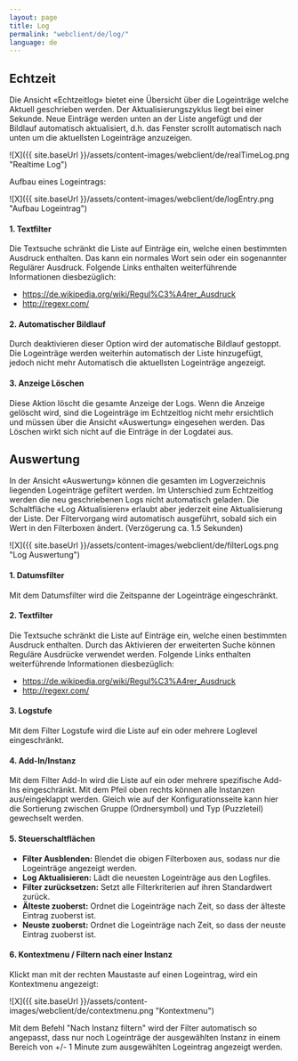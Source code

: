 ```yaml
---
layout: page
title: Log
permalink: "webclient/de/log/"
language: de
---
```

## Echtzeit

Die Ansicht «Echtzeitlog» bietet eine Übersicht über die Logeinträge welche Aktuell geschrieben werden. Der Aktualisierungszyklus liegt bei einer Sekunde. Neue Einträge werden unten an der Liste angefügt und der Bildlauf automatisch aktualisiert, d.h. das Fenster scrollt automatisch nach unten um die aktuellsten Logeinträge anzuzeigen.

![X]({{ site.baseUrl }}/assets/content-images/webclient/de/realTimeLog.png "Realtime Log")

Aufbau eines Logeintrags:

 ![X]({{ site.baseUrl }}/assets/content-images/webclient/de/logEntry.png "Aufbau Logeintrag")

#### 1. Textfilter

Die Textsuche schränkt die Liste auf Einträge ein, welche einen bestimmten Ausdruck enthalten. Das kann ein normales Wort sein oder ein sogenannter Regulärer Ausdruck.
Folgende Links enthalten weiterführende Informationen diesbezüglich:  

* <https://de.wikipedia.org/wiki/Regul%C3%A4rer_Ausdruck>  
* <http://regexr.com/>  

#### 2. Automatischer Bildlauf

Durch deaktivieren dieser Option wird der automatische Bildlauf gestoppt. Die Logeinträge werden weiterhin automatisch der Liste hinzugefügt, jedoch nicht mehr Automatisch die aktuellsten Logeinträge angezeigt.

#### 3. Anzeige Löschen

Diese Aktion löscht die gesamte Anzeige der Logs. Wenn die Anzeige gelöscht wird, sind die Logeinträge im Echtzeitlog nicht mehr ersichtlich und müssen über die Ansicht «Auswertung» eingesehen werden.
Das Löschen wirkt sich nicht auf die Einträge in der Logdatei aus.

## Auswertung

In der Ansicht «Auswertung» können die gesamten im Logverzeichnis liegenden Logeinträge gefiltert werden. Im Unterschied zum Echtzeitlog werden die neu geschriebenen Logs nicht automatisch geladen. Die Schaltfläche «Log Aktualisieren» erlaubt aber jederzeit eine Aktualisierung der Liste. Der Filtervorgang wird automatisch ausgeführt, sobald sich ein Wert in den Filterboxen ändert. (Verzögerung ca. 1.5 Sekunden)

![X]({{ site.baseUrl }}/assets/content-images/webclient/de/filterLogs.png "Log Auswertung")

#### 1. Datumsfilter

  Mit dem Datumsfilter wird die Zeitspanne der Logeinträge eingeschränkt. 
  
#### 2. Textfilter

Die Textsuche schränkt die Liste auf Einträge ein, welche einen bestimmten Ausdruck enthalten. 
Durch das Aktivieren der erweiterten Suche können Reguläre Ausdrücke verwendet werden. Folgende Links enthalten weiterführende Informationen diesbezüglich:  

* <https://de.wikipedia.org/wiki/Regul%C3%A4rer_Ausdruck>  
* <http://regexr.com/>  

#### 3. Logstufe

Mit dem Filter Logstufe wird die Liste auf ein oder mehrere Loglevel eingeschränkt.  

#### 4. Add-In/Instanz

Mit dem Filter Add-In wird die Liste auf ein oder mehrere spezifische Add-Ins eingeschränkt. Mit dem Pfeil oben rechts können alle Instanzen aus/eingeklappt werden. Gleich wie auf der Konfigurationsseite kann hier die Sortierung zwischen Gruppe (Ordnersymbol) und Typ (Puzzleteil) gewechselt werden.

#### 5. Steuerschaltflächen  
  * **Filter Ausblenden:** Blendet die obigen Filterboxen aus, sodass nur die Logeinträge angezeigt werden.
  * **Log Aktualisieren:** Lädt die neuesten Logeinträge aus den Logfiles.
  * **Filter zurücksetzen:** Setzt alle Filterkriterien auf ihren Standardwert zurück.
  * **Älteste zuoberst:** Ordnet die Logeinträge nach Zeit, so dass der älteste Eintrag zuoberst ist.
  * **Neuste zuoberst:** Ordnet die Logeinträge nach Zeit, so dass der neuste Eintrag zuoberst ist.

#### 6. Kontextmenu / Filtern nach einer Instanz

Klickt man mit der rechten Maustaste auf einen Logeintrag, wird ein Kontextmenu angezeigt:

![X]({{ site.baseUrl }}/assets/content-images/webclient/de/contextmenu.png "Kontextmenu")

Mit dem Befehl "Nach Instanz filtern" wird der Filter automatisch so angepasst, dass nur noch Logeinträge der ausgewählten Instanz in einem Bereich von +/- 1 Minute zum ausgewählten Logeintrag angezeigt werden.

